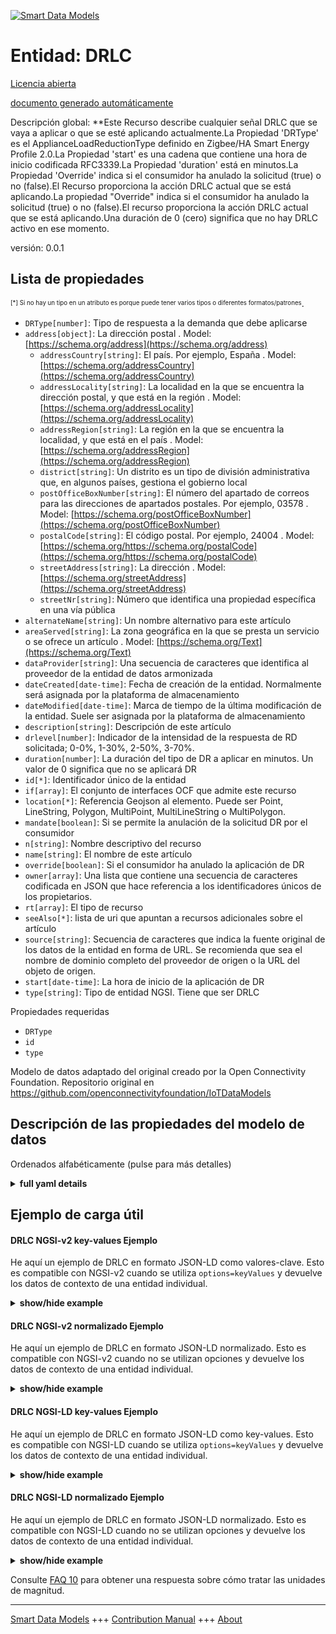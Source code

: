 <!-- 10-Header -->  
[![Smart Data Models](https://smartdatamodels.org/wp-content/uploads/2022/01/SmartDataModels_logo.png "Logo")](https://smartdatamodels.org)  
Entidad: DRLC  
=============<!-- /10-Header -->  
<!-- 15-License -->  
[Licencia abierta](https://github.com/smart-data-models//dataModel.OCF/blob/master/DRLC/LICENSE.md)  
[documento generado automáticamente](https://docs.google.com/presentation/d/e/2PACX-1vTs-Ng5dIAwkg91oTTUdt8ua7woBXhPnwavZ0FxgR8BsAI_Ek3C5q97Nd94HS8KhP-r_quD4H0fgyt3/pub?start=false&loop=false&delayms=3000#slide=id.gb715ace035_0_60)  
<!-- /15-License -->  
<!-- 20-Description -->  
Descripción global: **Este Recurso describe cualquier señal DRLC que se vaya a aplicar o que se esté aplicando actualmente.La Propiedad 'DRType' es el ApplianceLoadReductionType definido en Zigbee/HA Smart Energy Profile 2.0.La Propiedad 'start' es una cadena que contiene una hora de inicio codificada RFC3339.La Propiedad 'duration' está en minutos.La Propiedad 'Override' indica si el consumidor ha anulado la solicitud (true) o no (false).El Recurso proporciona la acción DRLC actual que se está aplicando.La propiedad "Override" indica si el consumidor ha anulado la solicitud (true) o no (false).El recurso proporciona la acción DRLC actual que se está aplicando.Una duración de 0 (cero) significa que no hay DRLC activo en ese momento.  
versión: 0.0.1  
<!-- /20-Description -->  
<!-- 30-PropertiesList -->  

## Lista de propiedades  

<sup><sub>[*] Si no hay un tipo en un atributo es porque puede tener varios tipos o diferentes formatos/patrones</sub></sup>.  
- `DRType[number]`: Tipo de respuesta a la demanda que debe aplicarse  - `address[object]`: La dirección postal  . Model: [https://schema.org/address](https://schema.org/address)	- `addressCountry[string]`: El país. Por ejemplo, España  . Model: [https://schema.org/addressCountry](https://schema.org/addressCountry)  
	- `addressLocality[string]`: La localidad en la que se encuentra la dirección postal, y que está en la región  . Model: [https://schema.org/addressLocality](https://schema.org/addressLocality)  
	- `addressRegion[string]`: La región en la que se encuentra la localidad, y que está en el país  . Model: [https://schema.org/addressRegion](https://schema.org/addressRegion)  
	- `district[string]`: Un distrito es un tipo de división administrativa que, en algunos países, gestiona el gobierno local    
	- `postOfficeBoxNumber[string]`: El número del apartado de correos para las direcciones de apartados postales. Por ejemplo, 03578  . Model: [https://schema.org/postOfficeBoxNumber](https://schema.org/postOfficeBoxNumber)  
	- `postalCode[string]`: El código postal. Por ejemplo, 24004  . Model: [https://schema.org/https://schema.org/postalCode](https://schema.org/https://schema.org/postalCode)  
	- `streetAddress[string]`: La dirección  . Model: [https://schema.org/streetAddress](https://schema.org/streetAddress)  
	- `streetNr[string]`: Número que identifica una propiedad específica en una vía pública    
- `alternateName[string]`: Un nombre alternativo para este artículo  - `areaServed[string]`: La zona geográfica en la que se presta un servicio o se ofrece un artículo  . Model: [https://schema.org/Text](https://schema.org/Text)- `dataProvider[string]`: Una secuencia de caracteres que identifica al proveedor de la entidad de datos armonizada  - `dateCreated[date-time]`: Fecha de creación de la entidad. Normalmente será asignada por la plataforma de almacenamiento  - `dateModified[date-time]`: Marca de tiempo de la última modificación de la entidad. Suele ser asignada por la plataforma de almacenamiento  - `description[string]`: Descripción de este artículo  - `drlevel[number]`: Indicador de la intensidad de la respuesta de RD solicitada; 0-0%, 1-30%, 2-50%, 3-70%.  - `duration[number]`: La duración del tipo de DR a aplicar en minutos. Un valor de 0 significa que no se aplicará DR  - `id[*]`: Identificador único de la entidad  - `if[array]`: El conjunto de interfaces OCF que admite este recurso  - `location[*]`: Referencia Geojson al elemento. Puede ser Point, LineString, Polygon, MultiPoint, MultiLineString o MultiPolygon.  - `mandate[boolean]`: Si se permite la anulación de la solicitud DR por el consumidor  - `n[string]`: Nombre descriptivo del recurso  - `name[string]`: El nombre de este artículo  - `override[boolean]`: Si el consumidor ha anulado la aplicación de DR  - `owner[array]`: Una lista que contiene una secuencia de caracteres codificada en JSON que hace referencia a los identificadores únicos de los propietarios.  - `rt[array]`: El tipo de recurso  - `seeAlso[*]`: lista de uri que apuntan a recursos adicionales sobre el artículo  - `source[string]`: Secuencia de caracteres que indica la fuente original de los datos de la entidad en forma de URL. Se recomienda que sea el nombre de dominio completo del proveedor de origen o la URL del objeto de origen.  - `start[date-time]`: La hora de inicio de la aplicación de DR  - `type[string]`: Tipo de entidad NGSI. Tiene que ser DRLC  <!-- /30-PropertiesList -->  
<!-- 35-RequiredProperties -->  
Propiedades requeridas  
- `DRType`  - `id`  - `type`  <!-- /35-RequiredProperties -->  
<!-- 40-RequiredProperties -->  
Modelo de datos adaptado del original creado por la Open Connectivity Foundation. Repositorio original en https://github.com/openconnectivityfoundation/IoTDataModels  
<!-- /40-RequiredProperties -->  
<!-- 50-DataModelHeader -->  
## Descripción de las propiedades del modelo de datos  
Ordenados alfabéticamente (pulse para más detalles)  
<!-- /50-DataModelHeader -->  
<!-- 60-ModelYaml -->  
<details><summary><strong>full yaml details</strong></summary>    
```yaml  
DRLC:    
  description: This Resource describes any to be applied or currently being applied DRLC signal.The Property 'DRType' is the ApplianceLoadReductionType defined in Zigbee/HA Smart Energy Profile 2.0.The Property 'start' is a string containing an RFC3339 encoded start time.The Property 'duration' value is in minutes.The Property 'Override' indicates whether the consumer has overridden the request (true) or not (false).The Resource provides the current DRLC action that is being applied.A duration of 0 (zero) means that no DRLC is currently active.    
  properties:    
    DRType:    
      description: The to be applied demand-response type    
      type: number    
      x-ngsi:    
        type: Property    
    address:    
      description: The mailing address    
      properties:    
        addressCountry:    
          description: 'The country. For example, Spain'    
          type: string    
          x-ngsi:    
            model: https://schema.org/addressCountry    
            type: Property    
        addressLocality:    
          description: 'The locality in which the street address is, and which is in the region'    
          type: string    
          x-ngsi:    
            model: https://schema.org/addressLocality    
            type: Property    
        addressRegion:    
          description: 'The region in which the locality is, and which is in the country'    
          type: string    
          x-ngsi:    
            model: https://schema.org/addressRegion    
            type: Property    
        district:    
          description: 'A district is a type of administrative division that, in some countries, is managed by the local government'    
          type: string    
          x-ngsi:    
            type: Property    
        postOfficeBoxNumber:    
          description: 'The post office box number for PO box addresses. For example, 03578'    
          type: string    
          x-ngsi:    
            model: https://schema.org/postOfficeBoxNumber    
            type: Property    
        postalCode:    
          description: 'The postal code. For example, 24004'    
          type: string    
          x-ngsi:    
            model: https://schema.org/https://schema.org/postalCode    
            type: Property    
        streetAddress:    
          description: The street address    
          type: string    
          x-ngsi:    
            model: https://schema.org/streetAddress    
            type: Property    
        streetNr:    
          description: Number identifying a specific property on a public street    
          type: string    
          x-ngsi:    
            type: Property    
      type: object    
      x-ngsi:    
        model: https://schema.org/address    
        type: Property    
    alternateName:    
      description: An alternative name for this item    
      type: string    
      x-ngsi:    
        type: Property    
    areaServed:    
      description: The geographic area where a service or offered item is provided    
      type: string    
      x-ngsi:    
        model: https://schema.org/Text    
        type: Property    
    dataProvider:    
      description: A sequence of characters identifying the provider of the harmonised data entity    
      type: string    
      x-ngsi:    
        type: Property    
    dateCreated:    
      description: Entity creation timestamp. This will usually be allocated by the storage platform    
      format: date-time    
      type: string    
      x-ngsi:    
        type: Property    
    dateModified:    
      description: Timestamp of the last modification of the entity. This will usually be allocated by the storage platform    
      format: date-time    
      type: string    
      x-ngsi:    
        type: Property    
    description:    
      description: A description of this item    
      type: string    
      x-ngsi:    
        type: Property    
    drlevel:    
      description: 'Indicator of the strength of the DR response that is requested; 0-0%, 1-30%, 2-50%, 3-70%'    
      maximum: 3    
      minimum: 0    
      type: number    
      x-ngsi:    
        type: Property    
    duration:    
      description: The duration of the to be applied DR type in minutes. A value of 0 means no applied DR    
      minimum: 0    
      type: number    
      x-ngsi:    
        type: Property    
    id:    
      anyOf:    
        - description: Identifier format of any NGSI entity    
          maxLength: 256    
          minLength: 1    
          pattern: ^[\w\-\.\{\}\$\+\*\[\]`|~^@!,:\\]+$    
          type: string    
          x-ngsi:    
            type: Property    
        - description: Identifier format of any NGSI entity    
          format: uri    
          type: string    
          x-ngsi:    
            type: Property    
      description: Unique identifier of the entity    
      x-ngsi:    
        type: Property    
    if:    
      description: The OCF Interface set supported by this Resource    
      items:    
        enum:    
          - oic.if.a    
          - oic.if.baseline    
        type: string    
      minItems: 2    
      readOnly: true    
      type: array    
      uniqueItems: true    
      x-ngsi:    
        type: Property    
    location:    
      description: 'Geojson reference to the item. It can be Point, LineString, Polygon, MultiPoint, MultiLineString or MultiPolygon'    
      oneOf:    
        - description: Geojson reference to the item. Point    
          properties:    
            bbox:    
              items:    
                type: number    
              minItems: 4    
              type: array    
            coordinates:    
              items:    
                type: number    
              minItems: 2    
              type: array    
            type:    
              enum:    
                - Point    
              type: string    
          required:    
            - type    
            - coordinates    
          title: GeoJSON Point    
          type: object    
          x-ngsi:    
            type: GeoProperty    
        - description: Geojson reference to the item. LineString    
          properties:    
            bbox:    
              items:    
                type: number    
              minItems: 4    
              type: array    
            coordinates:    
              items:    
                items:    
                  type: number    
                minItems: 2    
                type: array    
              minItems: 2    
              type: array    
            type:    
              enum:    
                - LineString    
              type: string    
          required:    
            - type    
            - coordinates    
          title: GeoJSON LineString    
          type: object    
          x-ngsi:    
            type: GeoProperty    
        - description: Geojson reference to the item. Polygon    
          properties:    
            bbox:    
              items:    
                type: number    
              minItems: 4    
              type: array    
            coordinates:    
              items:    
                items:    
                  items:    
                    type: number    
                  minItems: 2    
                  type: array    
                minItems: 4    
                type: array    
              type: array    
            type:    
              enum:    
                - Polygon    
              type: string    
          required:    
            - type    
            - coordinates    
          title: GeoJSON Polygon    
          type: object    
          x-ngsi:    
            type: GeoProperty    
        - description: Geojson reference to the item. MultiPoint    
          properties:    
            bbox:    
              items:    
                type: number    
              minItems: 4    
              type: array    
            coordinates:    
              items:    
                items:    
                  type: number    
                minItems: 2    
                type: array    
              type: array    
            type:    
              enum:    
                - MultiPoint    
              type: string    
          required:    
            - type    
            - coordinates    
          title: GeoJSON MultiPoint    
          type: object    
          x-ngsi:    
            type: GeoProperty    
        - description: Geojson reference to the item. MultiLineString    
          properties:    
            bbox:    
              items:    
                type: number    
              minItems: 4    
              type: array    
            coordinates:    
              items:    
                items:    
                  items:    
                    type: number    
                  minItems: 2    
                  type: array    
                minItems: 2    
                type: array    
              type: array    
            type:    
              enum:    
                - MultiLineString    
              type: string    
          required:    
            - type    
            - coordinates    
          title: GeoJSON MultiLineString    
          type: object    
          x-ngsi:    
            type: GeoProperty    
        - description: Geojson reference to the item. MultiLineString    
          properties:    
            bbox:    
              items:    
                type: number    
              minItems: 4    
              type: array    
            coordinates:    
              items:    
                items:    
                  items:    
                    items:    
                      type: number    
                    minItems: 2    
                    type: array    
                  minItems: 4    
                  type: array    
                type: array    
              type: array    
            type:    
              enum:    
                - MultiPolygon    
              type: string    
          required:    
            - type    
            - coordinates    
          title: GeoJSON MultiPolygon    
          type: object    
          x-ngsi:    
            type: GeoProperty    
      x-ngsi:    
        type: GeoProperty    
    mandate:    
      description: Whether overriding the DR request by the consumer is allowed    
      type: boolean    
      x-ngsi:    
        type: Property    
    n:    
      description: Friendly name of the Resource    
      maxLength: 64    
      readOnly: true    
      type: string    
      x-ngsi:    
        type: Property    
    name:    
      description: The name of this item    
      type: string    
      x-ngsi:    
        type: Property    
    override:    
      description: Whether the consumer has overriden the application of DR    
      type: boolean    
      x-ngsi:    
        type: Property    
    owner:    
      description: A List containing a JSON encoded sequence of characters referencing the unique Ids of the owner(s)    
      items:    
        anyOf:    
          - description: Identifier format of any NGSI entity    
            maxLength: 256    
            minLength: 1    
            pattern: ^[\w\-\.\{\}\$\+\*\[\]`|~^@!,:\\]+$    
            type: string    
            x-ngsi:    
              type: Property    
          - description: Identifier format of any NGSI entity    
            format: uri    
            type: string    
            x-ngsi:    
              type: Property    
        description: Unique identifier of the entity    
        x-ngsi:    
          type: Property    
      type: array    
      x-ngsi:    
        type: Property    
    rt:    
      description: The Resource Type    
      items:    
        enum:    
          - oic.r.energy.drlc    
        maxLength: 64    
        type: string    
      minItems: 1    
      readOnly: true    
      type: array    
      uniqueItems: true    
      x-ngsi:    
        type: Property    
    seeAlso:    
      description: list of uri pointing to additional resources about the item    
      oneOf:    
        - items:    
            format: uri    
            type: string    
          minItems: 1    
          type: array    
        - format: uri    
          type: string    
      x-ngsi:    
        type: Property    
    source:    
      description: 'A sequence of characters giving the original source of the entity data as a URL. Recommended to be the fully qualified domain name of the source provider, or the URL to the source object'    
      type: string    
      x-ngsi:    
        type: Property    
    start:    
      description: The start time for the application of DR    
      format: date-time    
      type: string    
      x-ngsi:    
        type: Property    
    type:    
      description: NGSI entity type. It has to be DRLC    
      enum:    
        - DRLC    
      type: string    
      x-ngsi:    
        type: Property    
  required:    
    - DRType    
    - id    
    - type    
  type: object    
  x-derived-from: https://raw.githubusercontent.com/openconnectivityfoundation/IoTDataModels/master/DRLCResURI.swagger.json    
  x-disclaimer: 'Redistribution and use in source and binary forms, with or without modification, are permitted  provided that the license conditions are met. Copyleft (c) 2022 Contributors to Smart Data Models Program'    
  x-license-url: https://github.com/smart-data-models/dataModel.OCF/blob/master/DRLC/LICENSE.md    
  x-model-schema: https://smart-data-models.github.io/dataModel.OCF/DRLC/schema.json    
  x-model-tags: OCF    
  x-version: 0.0.1    
```  
</details>    
<!-- /60-ModelYaml -->  
<!-- 70-MiddleNotes -->  
<!-- /70-MiddleNotes -->  
<!-- 80-Examples -->  
## Ejemplo de carga útil  
#### DRLC NGSI-v2 key-values Ejemplo  
He aquí un ejemplo de DRLC en formato JSON-LD como valores-clave. Esto es compatible con NGSI-v2 cuando se utiliza `options=keyValues` y devuelve los datos de contexto de una entidad individual.  
<details><summary><strong>show/hide example</strong></summary>    
```json  
{  
    "id": "urn:ngsi-ld:DRLC:id:GQEJ:48764759",  
    "dateCreated": "1979-07-06T09:36:23Z",  
    "dateModified": "2021-06-07T14:46:20Z",  
    "source": "Son would mouth relate own chair better available. Line beyond its particularly tree whom.",  
    "name": "Tend employee source nature add rest. Report size personal partner stock four. Region as true develop sound central.",  
    "alternateName": "Before year themselves your majority feeling fact. Natural sport music white. Na",  
    "description": "Wonder employee attorney quickly candidate change although bag.",  
    "dataProvider": "Study modern miss dog Democrat quickly. Often late produce you true soldier. Food break onto friend.",  
    "owner": [  
        "urn:ngsi-ld:DRLC:items:KNBD:33041352",  
        "urn:ngsi-ld:DRLC:items:DUGT:23098910"  
    ],  
    "seeAlso": [  
        "urn:ngsi-ld:DRLC:items:AGFW:91615109"  
    ],  
    "location": {  
        "type": "Point",  
        "coordinates": [  
            -56.7421445,  
            77.286609  
        ]  
    },  
    "address": {  
        "streetAddress": "Vie",  
        "addressLocality": "Others record hospital. Grow rule stuff truth college. Whom around put suddenly garden.",  
        "addressRegion": "Others kind company likely. Tonight",  
        "addressCountry": "Real leader bad school name care several. Good explain grow water plant perform resource.",  
        "postalCode": "Stock ball organization recognize civil development. Her then nothing increase I reduce industr",  
        "postOfficeBoxNumber": "Those traditional page a al",  
        "streetNr": "Wear individual about add senior woman.",  
        "district": "Best budget power them evi"  
    },  
    "areaServed": "Fire happen nothing support suffer which parent. Republican total policy head Mrs debate onto.",  
    "rt": [  
        "oic.r.energy.drlc"  
    ],  
    "start": "1979-06-04T08:47:18Z",  
    "duration": 864,  
    "override": false,  
    "DRType": 864,  
    "drlevel": 3,  
    "mandate": false,  
    "n": "Whole magazine truth stop whose.",  
    "if": [  
        "oic.if.baseline",  
        "oic.if.a"  
    ],  
    "type": "DRLC"  
}  
```  
</details>  
#### DRLC NGSI-v2 normalizado Ejemplo  
He aquí un ejemplo de DRLC en formato JSON-LD normalizado. Esto es compatible con NGSI-v2 cuando no se utilizan opciones y devuelve los datos de contexto de una entidad individual.  
<details><summary><strong>show/hide example</strong></summary>    
```json  
{  
    "id": "urn:ngsi-ld:DRLC:id:GQEJ:48764759",  
    "dateCreated": {  
        "type": "DateTime",  
        "value": "1979-07-06T09:36:23Z"  
    },  
    "dateModified": {  
        "type": "DateTime",  
        "value": "2021-06-07T14:46:20Z"  
    },  
    "source": {  
        "type": "Text",  
        "value": "Son would mouth relate own chair better available. Line beyond its particularly tree whom."  
    },  
    "name": {  
        "type": "Text",  
        "value": "Tend employee source nature add rest. Report size personal partner stock four. Region as true develop sound central."  
    },  
    "alternateName": {  
        "type": "Text",  
        "value": "Before year themselves your majority feeling fact. Natural sport music white. Na"  
    },  
    "description": {  
        "type": "Text",  
        "value": "Wonder employee attorney quickly candidate change although bag."  
    },  
    "dataProvider": {  
        "type": "Text",  
        "value": "Study modern miss dog Democrat quickly. Often late produce you true soldier. Food break onto friend."  
    },  
    "owner": {  
        "type": "StructuredValue",  
        "value": [  
            "urn:ngsi-ld:DRLC:items:KNBD:33041352",  
            "urn:ngsi-ld:DRLC:items:DUGT:23098910"  
        ]  
    },  
    "seeAlso": {  
        "type": "StructuredValue",  
        "value": [  
            "urn:ngsi-ld:DRLC:items:AGFW:91615109"  
        ]  
    },  
    "location": {  
        "type": "geo:json",  
        "value": {  
            "type": "Point",  
            "coordinates": [  
                -56.7421445,  
                77.286609  
            ]  
        }  
    },  
    "address": {  
        "type": "StructuredValue",  
        "value": {  
            "streetAddress": "Vie",  
            "addressLocality": "Others record hospital. Grow rule stuff truth college. Whom around put suddenly garden.",  
            "addressRegion": "Others kind company likely. Tonight",  
            "addressCountry": "Real leader bad school name care several. Good explain grow water plant perform resource.",  
            "postalCode": "Stock ball organization recognize civil development. Her then nothing increase I reduce industr",  
            "postOfficeBoxNumber": "Those traditional page a al",  
            "streetNr": "Wear individual about add senior woman.",  
            "district": "Best budget power them evi"  
        }  
    },  
    "areaServed": {  
        "type": "Text",  
        "value": "Fire happen nothing support suffer which parent. Republican total policy head Mrs debate onto."  
    },  
    "rt": {  
        "type": "StructuredValue",  
        "value": [  
            "oic.r.energy.drlc"  
        ]  
    },  
    "start": {  
        "type": "DateTime",  
        "value": "1979-06-04T08:47:18Z"  
    },  
    "duration": {  
        "type": "Number",  
        "value": 864  
    },  
    "override": {  
        "type": "Boolean",  
        "value": false  
    },  
    "DRType": {  
        "type": "Number",  
        "value": 864  
    },  
    "drlevel": {  
        "type": "Number",  
        "value": 3  
    },  
    "mandate": {  
        "type": "Boolean",  
        "value": false  
    },  
    "n": {  
        "type": "Text",  
        "value": "Whole magazine truth stop whose."  
    },  
    "if": {  
        "type": "StructuredValue",  
        "value": [  
            "oic.if.baseline",  
            "oic.if.a"  
        ]  
    },  
    "type": "DRLC"  
}  
```  
</details>  
#### DRLC NGSI-LD key-values Ejemplo  
He aquí un ejemplo de DRLC en formato JSON-LD como key-values. Esto es compatible con NGSI-LD cuando se utiliza `options=keyValues` y devuelve los datos de contexto de una entidad individual.  
<details><summary><strong>show/hide example</strong></summary>    
```json  
{  
    "id": "urn:ngsi-ld:DRLC:id:GQEJ:48764759",  
    "dateCreated": "1979-07-06T09:36:23Z",  
    "dateModified": "2021-06-07T14:46:20Z",  
    "source": "Son would mouth relate own chair better available. Line beyond its particularly tree whom.",  
    "name": "Tend employee source nature add rest. Report size personal partner stock four. Region as true develop sound central.",  
    "alternateName": "Before year themselves your majority feeling fact. Natural sport music white. Na",  
    "description": "Wonder employee attorney quickly candidate change although bag.",  
    "dataProvider": "Study modern miss dog Democrat quickly. Often late produce you true soldier. Food break onto friend.",  
    "owner": [  
        "urn:ngsi-ld:DRLC:items:KNBD:33041352",  
        "urn:ngsi-ld:DRLC:items:DUGT:23098910"  
    ],  
    "seeAlso": [  
        "urn:ngsi-ld:DRLC:items:AGFW:91615109"  
    ],  
    "location": {  
        "type": "Point",  
        "coordinates": [  
            -56.7421445,  
            77.286609  
        ]  
    },  
    "address": {  
        "streetAddress": "Vie",  
        "addressLocality": "Others record hospital. Grow rule stuff truth college. Whom around put suddenly garden.",  
        "addressRegion": "Others kind company likely. Tonight",  
        "addressCountry": "Real leader bad school name care several. Good explain grow water plant perform resource.",  
        "postalCode": "Stock ball organization recognize civil development. Her then nothing increase I reduce industr",  
        "postOfficeBoxNumber": "Those traditional page a al",  
        "streetNr": "Wear individual about add senior woman.",  
        "district": "Best budget power them evi"  
    },  
    "areaServed": "Fire happen nothing support suffer which parent. Republican total policy head Mrs debate onto.",  
    "rt": [  
        "oic.r.energy.drlc"  
    ],  
    "start": "1979-06-04T08:47:18Z",  
    "duration": 864,  
    "override": false,  
    "DRType": 864,  
    "drlevel": 3,  
    "mandate": false,  
    "n": "Whole magazine truth stop whose.",  
    "if": [  
        "oic.if.baseline",  
        "oic.if.a"  
    ],  
    "type": "DRLC",  
    "@context": [  
        "https://smartdatamodels.org/context.jsonld"  
    ]  
}  
```  
</details>  
#### DRLC NGSI-LD normalizado Ejemplo  
He aquí un ejemplo de DRLC en formato JSON-LD normalizado. Esto es compatible con NGSI-LD cuando no se utilizan opciones y devuelve los datos de contexto de una entidad individual.  
<details><summary><strong>show/hide example</strong></summary>    
```json  
{  
    "id": "urn:ngsi-ld:DRLC:id:GQEJ:48764759",  
    "dateCreated": {  
        "type": "Property",  
        "value": {  
            "@type": "DateTime",  
            "@value": "1979-07-06T09:36:23Z"  
        }  
    },  
    "dateModified": {  
        "type": "Property",  
        "value": {  
            "@type": "DateTime",  
            "@value": "2021-06-07T14:46:20Z"  
        }  
    },  
    "source": {  
        "type": "Property",  
        "value": "Son would mouth relate own chair better available. Line beyond its particularly tree whom."  
    },  
    "name": {  
        "type": "Property",  
        "value": "Tend employee source nature add rest. Report size personal partner stock four. Region as true develop sound central."  
    },  
    "alternateName": {  
        "type": "Property",  
        "value": "Before year themselves your majority feeling fact. Natural sport music white. Na"  
    },  
    "description": {  
        "type": "Property",  
        "value": "Wonder employee attorney quickly candidate change although bag."  
    },  
    "dataProvider": {  
        "type": "Property",  
        "value": "Study modern miss dog Democrat quickly. Often late produce you true soldier. Food break onto friend."  
    },  
    "owner": {  
        "type": "Property",  
        "value": [  
            "urn:ngsi-ld:DRLC:items:KNBD:33041352",  
            "urn:ngsi-ld:DRLC:items:DUGT:23098910"  
        ]  
    },  
    "seeAlso": {  
        "type": "Property",  
        "value": [  
            "urn:ngsi-ld:DRLC:items:AGFW:91615109"  
        ]  
    },  
    "location": {  
        "type": "GeoProperty",  
        "value": {  
            "type": "Point",  
            "coordinates": [  
                -56.7421445,  
                77.286609  
            ]  
        }  
    },  
    "address": {  
        "type": "Property",  
        "value": {  
            "streetAddress": "Vie",  
            "addressLocality": "Others record hospital. Grow rule stuff truth college. Whom around put suddenly garden.",  
            "addressRegion": "Others kind company likely. Tonight",  
            "addressCountry": "Real leader bad school name care several. Good explain grow water plant perform resource.",  
            "postalCode": "Stock ball organization recognize civil development. Her then nothing increase I reduce industr",  
            "postOfficeBoxNumber": "Those traditional page a al",  
            "streetNr": "Wear individual about add senior woman.",  
            "district": "Best budget power them evi"  
        }  
    },  
    "areaServed": {  
        "type": "Property",  
        "value": "Fire happen nothing support suffer which parent. Republican total policy head Mrs debate onto."  
    },  
    "rt": {  
        "type": "Property",  
        "value": [  
            "oic.r.energy.drlc"  
        ]  
    },  
    "start": {  
        "type": "Property",  
        "value": {  
            "@type": "DateTime",  
            "@value": "1979-06-04T08:47:18Z"  
        }  
    },  
    "duration": {  
        "type": "Property",  
        "value": 864  
    },  
    "override": {  
        "type": "Property",  
        "value": false  
    },  
    "DRType": {  
        "type": "Property",  
        "value": 864  
    },  
    "drlevel": {  
        "type": "Property",  
        "value": 3  
    },  
    "mandate": {  
        "type": "Property",  
        "value": false  
    },  
    "n": {  
        "type": "Property",  
        "value": "Whole magazine truth stop whose."  
    },  
    "if": {  
        "type": "Property",  
        "value": [  
            "oic.if.baseline",  
            "oic.if.a"  
        ]  
    },  
    "type": "DRLC",  
    "@context": [  
        "https://smartdatamodels.org/context.jsonld"  
    ]  
}  
```  
</details><!-- /80-Examples -->  
<!-- 90-FooterNotes -->  
<!-- /90-FooterNotes -->  
<!-- 95-Units -->  
Consulte [FAQ 10](https://smartdatamodels.org/index.php/faqs/) para obtener una respuesta sobre cómo tratar las unidades de magnitud.  
<!-- /95-Units -->  
<!-- 97-LastFooter -->  
---  
[Smart Data Models](https://smartdatamodels.org) +++ [Contribution Manual](https://bit.ly/contribution_manual) +++ [About](https://bit.ly/Introduction_SDM)<!-- /97-LastFooter -->  
